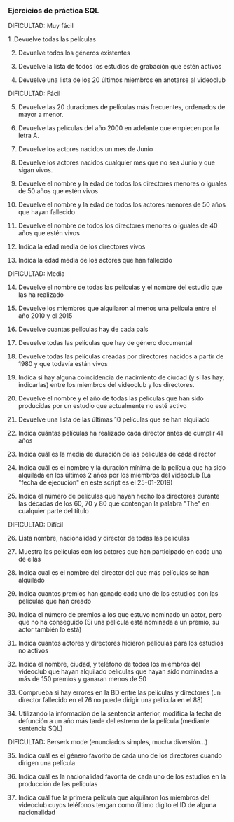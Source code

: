 ### Ejercicios de práctica SQL


DIFICULTAD: Muy fácil


1 .Devuelve todas las películas

2. Devuelve todos los géneros existentes

3. Devuelve la lista de todos los estudios de grabación que estén activos

4. Devuelve una lista de los 20 últimos miembros en anotarse al videoclub



DIFICULTAD: Fácil


5. Devuelve las 20 duraciones de películas más frecuentes, ordenados de mayor a menor.

6. Devuelve las películas del año 2000 en adelante que empiecen por la letra A.

7. Devuelve los actores nacidos un mes de Junio

8. Devuelve los actores nacidos cualquier mes que no sea Junio y que sigan vivos.

9. Devuelve el nombre y la edad de todos los directores menores o iguales de 50 años que estén vivos

10. Devuelve el nombre y la edad de todos los actores menores de 50 años que hayan fallecido

11. Devuelve el nombre de todos los directores menores o iguales de 40 años que estén vivos

12. Indica la edad media de los directores vivos

13. Indica la edad media de los actores que han fallecido



DIFICULTAD: Media


14. Devuelve el nombre de todas las películas y el nombre del estudio que las ha realizado

15. Devuelve los miembros que alquilaron al menos una película entre el año 2010 y el 2015

16. Devuelve cuantas películas hay de cada país

17. Devuelve todas las películas que hay de género documental

18. Devuelve todas las películas creadas por directores nacidos a partir de 1980 y que todavía están vivos

19. Indica si hay alguna coincidencia de nacimiento de ciudad (y si las hay, indicarlas) entre los miembros del videoclub y los directores.

20. Devuelve el nombre y el año de todas las películas que han sido producidas por un estudio que actualmente no esté activo

21. Devuelve una lista de las últimas 10 películas que se han alquilado

22. Indica cuántas películas ha realizado cada director antes de cumplir 41 años

23. Indica cuál es la media de duración de las películas de cada director

24. Indica cuál es el nombre y la duración mínima de la película que ha sido alquilada en los últimos 2 años por los miembros del videoclub (La "fecha de ejecución" en este script es el 25-01-2019)

25. Indica el número de películas que hayan hecho los directores durante las décadas de los 60, 70 y 80 que contengan la palabra "The" en cualquier parte del título



DIFICULTAD: Difícil


26. Lista nombre, nacionalidad y director de todas las películas

27. Muestra las películas con los actores que han participado en cada una de ellas

28. Indica cual es el nombre del director del que más películas se han alquilado

29. Indica cuantos premios han ganado cada uno de los estudios con las películas que han creado

30. Indica el número de premios a los que estuvo nominado un actor, pero que no ha conseguido (Si una película está nominada a un premio, su actor también lo está)

31. Indica cuantos actores y directores hicieron películas para los estudios no activos

32. Indica el nombre, ciudad, y teléfono de todos los miembros del videoclub que hayan alquilado películas que hayan sido nominadas a más de 150 premios y ganaran menos de 50

33. Comprueba si hay errores en la BD entre las películas y directores (un director fallecido en el 76 no puede dirigir una película en el 88)

34. Utilizando la información de la sentencia anterior, modifica la fecha de defunción a un año más tarde del estreno de la película (mediante sentencia SQL)



DIFICULTAD: Berserk mode (enunciados simples, mucha diversión...)


35. Indica cuál es el género favorito de cada uno de los directores cuando dirigen una película

36. Indica cuál es la nacionalidad favorita de cada uno de los estudios en la producción de las películas

37. Indica cuál fue la primera película que alquilaron los miembros del videoclub cuyos teléfonos tengan como último dígito el ID de alguna nacionalidad
